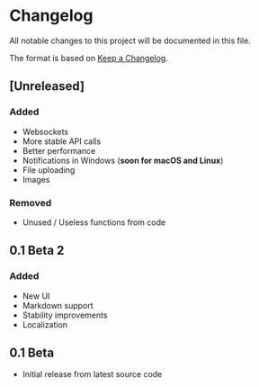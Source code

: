 # Changelog

All notable changes to this project will be documented in this file.

The format is based on [Keep a Changelog](https://keepachangelog.com/en/1.1.0/).
## [Unreleased]

### Added
- Websockets
- More stable API calls
- Better performance
- Notifications in Windows (**soon for macOS and Linux**)
- File uploading
- Images

### Removed
- Unused / Useless functions from code

## 0.1 Beta 2
### Added
- New UI
- Markdown support
- Stability improvements
- Localization
## 0.1 Beta
- Initial release from latest source code

